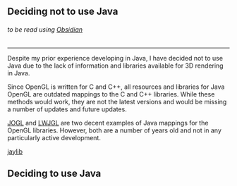 ## Deciding not to use Java
###### to be read using [Obsidian](https://obsidian.md/)
---
Despite my prior experience developing in Java, I have decided not to use Java due to the lack of information and libraries available for 3D rendering in Java.

Since OpenGL is written for C and C++, all resources and libraries for Java OpenGL are outdated mappings to the C and C++ libraries. While these methods would work, they are not the latest versions and would be missing a number of updates and future updates.

[JOGL](https://jogamp.org/jogl/www/) and [LWJGL](https://www.lwjgl.org/) are two decent examples of Java mappings for the OpenGL libraries. However, both are a number of years old and not in any particularly active development.

[jaylib](https://github.com/electronstudio/jaylib/)

## Deciding to use Java